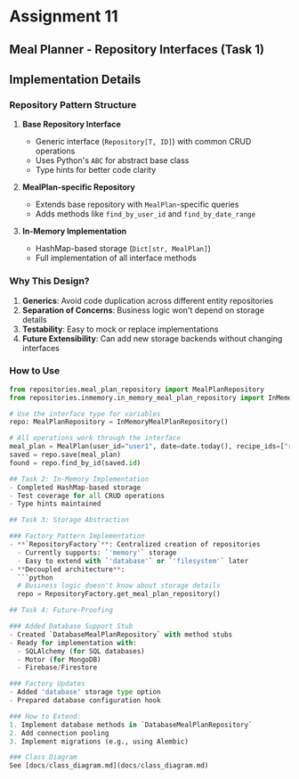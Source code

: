 # Assignment 11
## Meal Planner - Repository Interfaces (Task 1)

## Implementation Details

### Repository Pattern Structure

1. **Base Repository Interface**
   - Generic interface (`Repository[T, ID]`) with common CRUD operations
   - Uses Python's `ABC` for abstract base class
   - Type hints for better code clarity

2. **MealPlan-specific Repository**
   - Extends base repository with `MealPlan`-specific queries
   - Adds methods like `find_by_user_id` and `find_by_date_range`

3. **In-Memory Implementation**
   - HashMap-based storage (`Dict[str, MealPlan]`)
   - Full implementation of all interface methods

### Why This Design?

1. **Generics**: Avoid code duplication across different entity repositories
2. **Separation of Concerns**: Business logic won't depend on storage details
3. **Testability**: Easy to mock or replace implementations
4. **Future Extensibility**: Can add new storage backends without changing interfaces

### How to Use

```python
from repositories.meal_plan_repository import MealPlanRepository
from repositories.inmemory.in_memory_meal_plan_repository import InMemoryMealPlanRepository

# Use the interface type for variables
repo: MealPlanRepository = InMemoryMealPlanRepository()

# All operations work through the interface
meal_plan = MealPlan(user_id="user1", date=date.today(), recipe_ids=["r1"])
saved = repo.save(meal_plan)
found = repo.find_by_id(saved.id)

## Task 2: In-Memory Implementation
- Completed HashMap-based storage
- Test coverage for all CRUD operations
- Type hints maintained

## Task 3: Storage Abstraction

### Factory Pattern Implementation
- **`RepositoryFactory`**: Centralized creation of repositories
  - Currently supports: `'memory'` storage
  - Easy to extend with `'database'` or `'filesystem'` later
- **Decoupled architecture**:
  ```python
  # Business logic doesn't know about storage details
  repo = RepositoryFactory.get_meal_plan_repository()

## Task 4: Future-Proofing

### Added Database Support Stub
- Created `DatabaseMealPlanRepository` with method stubs
- Ready for implementation with:
  - SQLAlchemy (for SQL databases)
  - Motor (for MongoDB)
  - Firebase/Firestore

### Factory Updates
- Added 'database' storage type option
- Prepared database configuration hook

### How to Extend:
1. Implement database methods in `DatabaseMealPlanRepository`
2. Add connection pooling
3. Implement migrations (e.g., using Alembic)

### Class Diagram
See [docs/class_diagram.md](docs/class_diagram.md)
